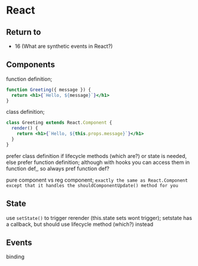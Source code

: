 # React
## Return to
* 16 (What are synthetic events in React?)

## Components
function definition;
```jsx
function Greeting({ message }) {
  return <h1>{`Hello, ${message}`}</h1>
}
```

class definition;
```jsx
class Greeting extends React.Component {
  render() {
    return <h1>{`Hello, ${this.props.message}`}</h1>
  }
}
```

prefer class definition if lifecycle methods (which are?) or state is needed, else prefer function definition; although with hooks you can access them in function def,, so always pref function def?

pure component vs reg component; `exactly the same as React.Component except that it handles the shouldComponentUpdate() method for you`

## State
use `setState()` to trigger rerender (this.state sets wont trigger); setstate has a callback, but should use lifecycle method (which?) instead

## Events
binding